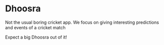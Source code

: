 # Dhoosra
Not the usual boring cricket app. We focus on giving interesting predictions and events of a cricket match

Expect a big Dhoosra out of it!
